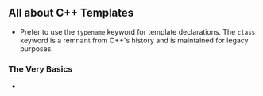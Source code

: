 ## All about C++ Templates

- Prefer to use the `typename` keyword for template declarations. The `class` keyword is a remnant from C++'s history and is maintained for legacy purposes.

### The Very Basics

- 